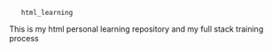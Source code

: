        html_learning
       
This is my html personal learning repository and my full stack training process
